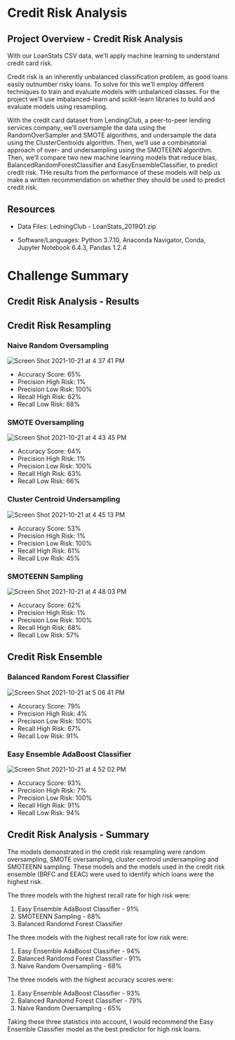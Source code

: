 # Credit Risk Analysis

## Project Overview - Credit Risk Analysis

 With our LoanStats CSV data, we'll apply machine learning to understand credit card risk.

Credit risk is an inherently unbalanced classification problem, as good loans easily outnumber risky loans.  To solve for this we'll employ different techniques to train and evaluate models with unbalanced classes. For the project we'll use imbalanced-learn and scikit-learn libraries to build and evaluate models using resampling.

With the credit card dataset from LendingClub, a peer-to-peer lending services company, we’ll oversample the data using the RandomOverSampler and SMOTE algorithms, and undersample the data using the ClusterCentroids algorithm. Then, we’ll use a combinatorial approach of over- and undersampling using the SMOTEENN algorithm. Then, we’ll compare two new machine learning models that reduce bias, BalancedRandomForestClassifier and EasyEnsembleClassifier, to predict credit risk. THe results from the performance of these models will help us make a written recommendation on whether they should be used to predict credit risk.

## Resources
-  Data Files:  LedningClub - LoanStats_2019Q1.zip

-  Software/Languages:  Python 3.7.10, Anaconda Navigator, Conda, Jupyter Notebook 6.4.3, Pandas 1.2.4

# Challenge Summary

## Credit Risk Analysis - Results

## Credit Risk Resampling

### Naive Random Oversampling

![Screen Shot 2021-10-21 at 4 37 41 PM](https://user-images.githubusercontent.com/691355/138371048-37ebabaf-0050-45fb-b63b-675851abba06.png)

-  Accuracy Score: 65%
-  Precision High Risk: 1%
-  Precision Low Risk: 100%
-  Recall High Risk:  62% 
-  Recall Low Risk:  68%

### SMOTE Oversampling

![Screen Shot 2021-10-21 at 4 43 45 PM](https://user-images.githubusercontent.com/691355/138371479-9e4e8913-500a-4dcc-bc64-d4639b4ecef1.png)

-  Accuracy Score: 64%
-  Precision High Risk: 1%
-  Precision Low Risk: 100%
-  Recall High Risk:  63% 
-  Recall Low Risk:  66%

### Cluster Centroid Undersampling

![Screen Shot 2021-10-21 at 4 45 13 PM](https://user-images.githubusercontent.com/691355/138371594-bfbb0d53-16ea-4e4d-a0fd-468d995ecf1d.png)

-  Accuracy Score: 53%
-  Precision High Risk: 1%
-  Precision Low Risk: 100%
-  Recall High Risk:  61% 
-  Recall Low Risk:  45%

### SMOTEENN Sampling

![Screen Shot 2021-10-21 at 4 48 03 PM](https://user-images.githubusercontent.com/691355/138371835-3aaaa4ab-d7a8-409d-b18c-7f8e2d9b442f.png)

-  Accuracy Score: 62%
-  Precision High Risk: 1%
-  Precision Low Risk: 100%
-  Recall High Risk:  68% 
-  Recall Low Risk:  57%

## Credit Risk Ensemble

### Balanced Random Forest Classifier

![Screen Shot 2021-10-21 at 5 06 41 PM](https://user-images.githubusercontent.com/691355/138373174-c2fcc6cf-33ce-45c3-aa91-8ed412cb5a28.png)

-  Accuracy Score: 79%
-  Precision High Risk: 4%
-  Precision Low Risk: 100%
-  Recall High Risk:  67% 
-  Recall Low Risk:  91%

### Easy Ensemble AdaBoost Classifier

![Screen Shot 2021-10-21 at 4 52 02 PM](https://user-images.githubusercontent.com/691355/138372137-f01e4f18-26b9-4adc-80a7-24b93b084361.png)

-  Accuracy Score: 93%
-  Precision High Risk: 7%
-  Precision Low Risk: 100%
-  Recall High Risk:  91% 
-  Recall Low Risk:  94%


## Credit Risk Analysis - Summary

The models demonstrated in the credit risk resampling were random oversampling, SMOTE oversampling, cluster centroid undersampling and SMOTEENN sampling.  These models and the models used in the credit risk ensemble (BRFC and EEAC) were used to identify which loans were the highest risk.  

The three models with the highest recall rate for high risk were:
1.  Easy Ensemble AdaBoost Classifier - 91%
2.  SMOTEENN Sampling - 68%
3.  Balanced Randomd Forest Classifier

The three models with the highest recall rate for low risk were:
1.  Easy Ensemble AdaBoost Classifier - 94%
2.  Balanced Randomd Forest Classifier - 91%
3.  Naive Random Oversampling - 68%

The three models with the highest accuracy scores were:
1.   Easy Ensemble AdaBoost Classifier - 93%
2.   Balanced Randomd Forest Classifier - 79%
3.   Naive Random Oversampling - 65%


Taking these three statistics into account, I would recommend the Easy Ensemble Classifier model as the best predictor for high risk loans.

